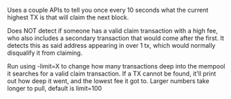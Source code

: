 Uses a couple APIs to tell you once every 10 seconds what the current highest TX is that will claim the next block.

Does NOT detect if someone has a valid claim transaction with a high fee, who also includes a secondary transaction that would come after the first. It detects this as said address appearing in over 1 tx, which would normally disqualify it from claiming.

Run using -limit=X to change how many transactions deep into the mempool it searches for a valid claim transaction. If a TX cannot be found, it'll print out how deep it went, and the lowest fee it got to. Larger numbers take longer to pull, default is limit=100
